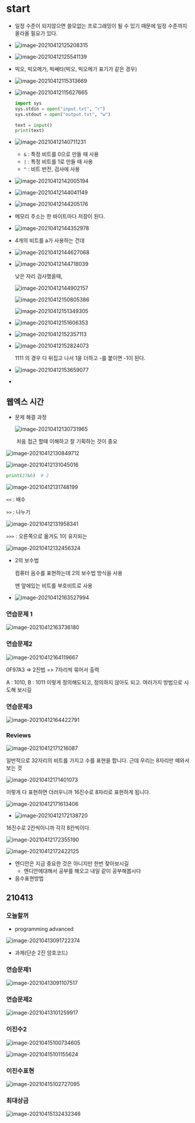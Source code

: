# start

- 일정 수준이 되지않으면 쓸모없는 프로그래밍이 될 수 있기 때문에 일정 수준까지 올라올 필요가 있다.
- ![image-20210412125208315](start.assets/image-20210412125208315.png)
- ![image-20210412125541139](start.assets/image-20210412125541139.png)

- 빅오, 빅오메가, 빅쎄타(빅오, 빅오메가 표기가 같은 경우)

- ![image-20210412115313669](start.assets/image-20210412115313669.png)

- ![image-20210412115627665](start.assets/image-20210412115627665.png)

  ```python
  import sys
  sys.stdin = open("input.txt", "r")
  sys.stdout = open("output.txt", "w")
  
  text = input()
  print(text)
  ```

- ![image-20210412140711231](start.assets/image-20210412140711231.png)

  - `&` : 특정 비트를 0으로 만들 때 사용
  - `|` : 특정 비트를 1로 만들 때 사용
  - `^` : 비트 반전, 검사에 사용

- ![image-20210412142005194](start.assets/image-20210412142005194.png)

- ![image-20210412144041149](start.assets/image-20210412144041149.png)

- ![image-20210412144205176](start.assets/image-20210412144205176.png)

- 메모리 주소는 한 바이트마다 저장이 된다.

- ![image-20210412144352978](start.assets/image-20210412144352978.png)

- 4개의 비트를 a가 사용하는 건데

- ![image-20210412144627068](start.assets/image-20210412144627068.png)

- ![image-20210412144718039](start.assets/image-20210412144718039.png)

  낮은 자리 검사했을때, 

  ![image-20210412144902157](start.assets/image-20210412144902157.png)

  ![image-20210412150805386](start.assets/image-20210412150805386.png)

  ![image-20210412151349305](start.assets/image-20210412151349305.png)

- ![image-20210412151606353](start.assets/image-20210412151606353.png)

- ![image-20210412152357113](start.assets/image-20210412152357113.png)

- ![image-20210412152824073](start.assets/image-20210412152824073.png)

  1111 의 경우 다 뒤집고 나서 1을 더하고 -를 붙이면 -1이 된다.

- ![image-20210412153659077](start.assets/image-20210412153659077.png)
- 















## 웹엑스 시간

- 문제 해결 과정

  ![image-20210412130731965](start.assets/image-20210412130731965.png)

  ​	처음 접근 할때 이해하고 잘 기획하는 것이 중요

![image-20210412130849712](start.assets/image-20210412130849712.png)

![image-20210412131045016](start.assets/image-20210412131045016.png)

```python
print(27&6)  # 2
```

![image-20210412131748199](start.assets/image-20210412131748199.png)

`<<`  : 배수

`>>` : 나누기

![image-20210412131958341](start.assets/image-20210412131958341.png)

`>>>` : 오른쪽으로 옮겨도 1이 유지되는

![image-20210412132456324](start.assets/image-20210412132456324.png)

- 2의 보수법

  컴퓨터 음수를 표현하는데 2의 보수법 방식을 사용

  맨 앞에있는 비트를 부호비트로 사용

- ![image-20210412163527994](start.assets/image-20210412163527994.png)

### 연습문제 1

![image-20210412163736180](start.assets/image-20210412163736180.png)



### 연습문제2

![image-20210412164119667](start.assets/image-20210412164119667.png)

0F97A3 => 2진법 => 7자리씩 묶어서 출력

A : 1010, B : 1011 이렇게 정의해도되고, 정의하지 않아도 되고. 여러가지 방법으로 시도해 보시길

### 연습문제3

![image-20210412164422791](start.assets/image-20210412164422791.png)

### Reviews

![image-20210412171216087](start.assets/image-20210412171216087.png)

일반적으로 32자리의 비트를 가지고 수를 표현을 합니다. 근데 우리는 8자리만 떼와서 보는 것

![image-20210412171401073](start.assets/image-20210412171401073.png)

이렇게 다 표현하면 더러우니까 16진수로 8자리로 표현하게 됩니다.

![image-20210412171613406](start.assets/image-20210412171613406.png)

- ![image-20210412172138720](start.assets/image-20210412172138720.png)

16진수로 2칸씩이니까 각각 8칸씩이다.

![image-20210412172355190](start.assets/image-20210412172355190.png)

![image-20210412172422125](start.assets/image-20210412172422125.png)

- 엔디안은 지금 중요한 것은 아니지만 한번 찾아보시길
  - 엔디안에대해서 공부를 해오고 내일 같이 공부해봅시다
- 음수표현방법

## 210413

### 오늘할꺼

- programming advanced

![image-20210413091722374](start.assets/image-20210413091722374.png)

- 과제(단순 2진 암호코드)



### 연습문제1

![image-20210413091107517](start.assets/image-20210413091107517.png)

### 연습문제2

![image-20210413101259917](start.assets/image-20210413101259917.png)

### 이진수2

![image-20210415100734605](start.assets/image-20210415100734605.png)

![image-20210415101155624](start.assets/image-20210415101155624.png)

### 이진수표현

![image-20210415102727095](start.assets/image-20210415102727095.png)

### 최대상금

![image-20210415132432346](start.assets/image-20210415132432346.png)